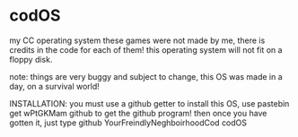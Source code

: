 # codOS
my CC operating system
these games were not made by me, there is credits in the code for each of them!
this operating system will not fit on a floppy disk.

note: things are very buggy and subject to change, this OS was made in a day, on a survival world!

INSTALLATION:
you must use a github getter to install this OS, use pastebin get wPtGKMam github to get the github program!
then once you have gotten it, just type github YourFreindlyNeghboirhoodCod codOS
